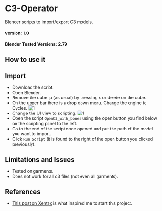 # C3-Operator
Blender scripts to import/export C3 models.

#### version: 1.0
#### Blender Tested Versions: 2.79

## How to use it
## Import 
- Download the script.
- Open Blender.
- Remove the cube :p (as usual) by pressing x or delete on the cube.
- On the upper bar there is a drop down menu. Change the engine to Cycles.
![1](https://user-images.githubusercontent.com/84657141/119251950-eb868800-bbb1-11eb-9172-a9d53345ed00.png)
- Change the UI view to scripting.
![1](https://user-images.githubusercontent.com/84657141/119251987-1e308080-bbb2-11eb-880f-9da0d5dc4aa2.png)
- Open the script `OpenC3_with_bones` using the open button you find below on the scripting panel to the left.
- Go to the end of the script once opened and put the path of the model you want to import.
- Click `Run Script` (it is found to the right of the open button you clicked previously).

## Limitations and Issues
- Tested on garments.
- Does not work for all c3 files (not even all garments).

## References
- [This post on Xentax](https://forum.xentax.com/viewtopic.php?t=5582) is what inspired me to start this project.

